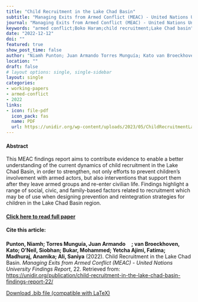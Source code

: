 ```yaml
---
title: "Child Recruitment in the Lake Chad Basin"
subtitle: "Managing Exits from Armed Conflict (MEAC) - United Nations University Findings Report" 
journal: "Managing Exits from Armed Conflict (MEAC) - United Nations University Findings Report" 
keywords: "armed conflict;Boko Haram;child recruitment;Lake Chad basin" 
date: "2022-12-12"
doi: ""
featured: true
show_post_time: false
author: "Niamh Punton; Juan Armando Torres Munguía; Kato van Broeckhoven; Siobhan O’Neil; Mohammed Bukar; Fatima Yetcha Ajimi Badu; Anamika Madhuraj; Saniya Ali"
location: ""
draft: false
# layout options: single, single-sidebar
layout: single
categories:
- working-papers
- armed-conflict
- 2022
links:
- icon: file-pdf
  icon_pack: fas
  name: PDF
  url: https://unidir.org/wp-content/uploads/2023/05/ChildRecruitmentLake_Chad_Basin-1.pdf
---
```




<h4> Abstract </h4>
<p> This MEAC findings report aims to contribute evidence to enable a better understanding of the current dynamics of child recruitment in the Lake Chad Basin, in order to strengthen, not only efforts to prevent children’s involvement with armed actors, but also interventions that support them after they leave armed groups and re-enter civilian life.
Findings highlight a range of social, civic, and family-based factors related to recruitment which may be of use when designing prevention and reintegration strategies for children in the Lake Chad Basin region. </p>

<h4> <a href="https://unidir.org/publication/child-recruitment-in-the-lake-chad-basin-findings-report-22/" target="_blank"> Click here to read full paper </a></h4>

<h4>Cite this article: </h4>
<p><b>Punton, Niamh; Torres Munguía, Juan Armando<a href="https://orcid.org/0000-0003-3432-6941" target="_blank"><img src="https://fontawesome.com/icons/orcid?f=brands&s=solid" height="16" width="16" ></a>; van Broeckhoven, Kato; O’Neil, Siobhan; Bukar, Mohammed; Yetcha Ajimi, Fatima; Madhuraj, Anamika; Ali, Saniya</b> (2022). Child Recruitment in the Lake Chad Basin. <i>Managing Exits from Armed Conflict (MEAC) - United Nations University Findings Report</i>, 22. Retrieved from: <a href="https://unidir.org/publication/child-recruitment-in-the-lake-chad-basin-findings-report-22/" target="_blank">https://unidir.org/publication/child-recruitment-in-the-lake-chad-basin-findings-report-22/</a></p>

<a href="cite.bib" download="cite.bib" class="button"> Download .bib file (compatible with LaTeX) </a>
